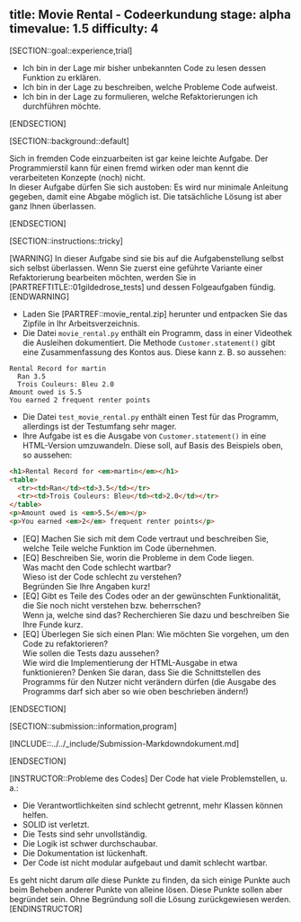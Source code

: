 title: Movie Rental - Codeerkundung
stage: alpha
timevalue: 1.5
difficulty: 4
---

[SECTION::goal::experience,trial]

- Ich bin in der Lage mir bisher unbekannten Code zu lesen dessen Funktion zu erklären.
- Ich bin in der Lage zu beschreiben, welche Probleme Code aufweist.
- Ich bin in der Lage zu formulieren, welche Refaktorierungen ich durchführen möchte.

[ENDSECTION]

[SECTION::background::default]

Sich in fremden Code einzuarbeiten ist gar keine leichte Aufgabe. 
Der Programmierstil kann für einen fremd wirken oder man kennt die verarbeiteten Konzepte (noch) 
nicht.  
In dieser Aufgabe dürfen Sie sich austoben: Es wird nur minimale Anleitung gegeben, damit eine 
Abgabe möglich ist. 
Die tatsächliche Lösung ist aber ganz Ihnen überlassen.

[ENDSECTION]

[SECTION::instructions::tricky]

[WARNING]
In dieser Aufgabe sind sie bis auf die Aufgabenstellung selbst sich selbst überlassen.
Wenn Sie zuerst eine geführte Variante einer Refaktorierung bearbeiten möchten, werden Sie in 
[PARTREFTITLE::01gildedrose_tests] und dessen Folgeaufgaben fündig.
[ENDWARNING]


- Laden Sie [PARTREF::movie_rental.zip] herunter und entpacken Sie das Zipfile in Ihr 
  Arbeitsverzeichnis.
- Die Datei `movie_rental.py` enthält ein Programm, dass in einer Videothek die Ausleihen 
  dokumentiert.
  Die Methode `Customer.statement()` gibt eine Zusammenfassung des Kontos aus. 
  Diese kann z. B. so aussehen:

```console
Rental Record for martin
  Ran 3.5
  Trois Couleurs: Bleu 2.0
Amount owed is 5.5
You earned 2 frequent renter points
```

- Die Datei `test_movie_rental.py` enthält einen Test für das Programm, allerdings ist der 
  Testumfang sehr mager.
- Ihre Aufgabe ist es die Ausgabe von `Customer.statement()` in eine HTML-Version umzuwandeln.
  Diese soll, auf Basis des Beispiels oben, so aussehen:

```html
<h1>Rental Record for <em>martin</em></h1>
<table>
  <tr><td>Ran</td><td>3.5</td></tr>
  <tr><td>Trois Couleurs: Bleu</td><td>2.0</td></tr>
</table>
<p>Amount owed is <em>5.5</em></p>
<p>You earned <em>2</em> frequent renter points</p>
```

- [EQ] Machen Sie sich mit dem Code vertraut und beschreiben Sie, welche Teile welche Funktion 
  im Code übernehmen.
- [EQ] Beschreiben Sie, worin die Probleme in dem Code liegen.  
  Was macht den Code schlecht wartbar?  
  Wieso ist der Code schlecht zu verstehen?  
  Begründen Sie Ihre Angaben kurz!
- [EQ] Gibt es Teile des Codes oder an der gewünschten Funktionalität, die Sie noch nicht 
  verstehen bzw. beherrschen?  
  Wenn ja, welche sind das? Recherchieren Sie dazu und beschreiben Sie Ihre Funde kurz.
- [EQ] Überlegen Sie sich einen Plan: Wie möchten Sie vorgehen, um den Code zu refaktorieren?  
  Wie sollen die Tests dazu aussehen?  
  Wie wird die Implementierung der HTML-Ausgabe in etwa funktionieren?
  Denken Sie daran, dass Sie die Schnittstellen des Programms für den Nutzer nicht verändern 
  dürfen (die Ausgabe des Programms darf sich aber so wie oben beschrieben ändern!)


[ENDSECTION]

[SECTION::submission::information,program]

[INCLUDE::../../_include/Submission-Markdowndokument.md]

[ENDSECTION]

[INSTRUCTOR::Probleme des Codes]
Der Code hat viele Problemstellen, u. a.:

- Die Verantwortlichkeiten sind schlecht getrennt, mehr Klassen können helfen.
- SOLID ist verletzt.
- Die Tests sind sehr unvollständig.
- Die Logik ist schwer durchschaubar.
- Die Dokumentation ist lückenhaft.
- Der Code ist nicht modular aufgebaut und damit schlecht wartbar.

Es geht nicht darum _alle_ diese Punkte zu finden, da sich einige Punkte auch beim Beheben 
anderer Punkte von alleine lösen. 
Diese Punkte sollen aber begründet sein. Ohne Begründung soll die Lösung zurückgewiesen werden.
[ENDINSTRUCTOR]
